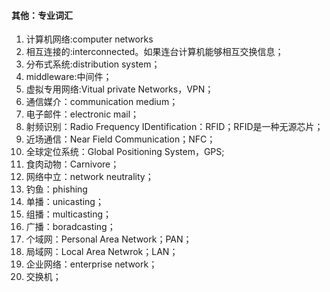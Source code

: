 











#### 其他：专业词汇
1. 计算机网络:computer networks
2. 相互连接的:interconnected。如果连台计算机能够相互交换信息；
3. 分布式系统:distribution system；
4. middleware:中间件；
5. 虚拟专用网络:Vitual private Networks，VPN；
6. 通信媒介：communication medium；
7. 电子邮件：electronic mail；
8. 射频识别：Radio Frequency IDentification：RFID；RFID是一种无源芯片；
9. 近场通信：Near Field Communication；NFC；
10. 全球定位系统：Global Positioning System，GPS;
11. 食肉动物：Carnivore；
12. 网络中立：network neutrality；
13. 钓鱼：phishing
14. 单播：unicasting；
15. 组播：multicasting；
16. 广播：boradcasting；
17. 个域网：Personal Area Network；PAN；
18. 局域网：Local Area Netwrok；LAN；
19. 企业网络：enterprise network；
19. 交换机；

